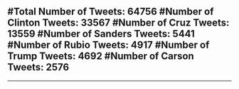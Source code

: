 #Total Number of Tweets: 64756 
#Number of Clinton Tweets: 33567
#Number of Cruz Tweets: 13559
#Number of Sanders Tweets: 5441
#Number of Rubio Tweets: 4917
#Number of Trump Tweets: 4692
#Number of Carson Tweets: 2576
---
---
